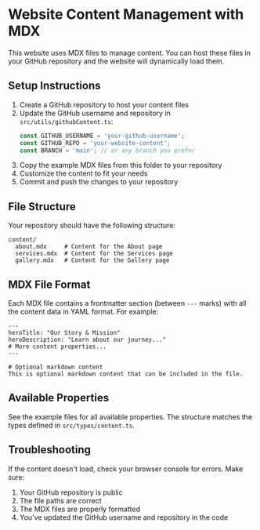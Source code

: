 
# Website Content Management with MDX

This website uses MDX files to manage content. You can host these files in your GitHub repository and the website will dynamically load them.

## Setup Instructions

1. Create a GitHub repository to host your content files
2. Update the GitHub username and repository in `src/utils/githubContent.ts`:
   ```typescript
   const GITHUB_USERNAME = 'your-github-username';
   const GITHUB_REPO = 'your-website-content';
   const BRANCH = 'main'; // or any branch you prefer
   ```
3. Copy the example MDX files from this folder to your repository
4. Customize the content to fit your needs
5. Commit and push the changes to your repository

## File Structure

Your repository should have the following structure:

```
content/
  about.mdx     # Content for the About page
  services.mdx  # Content for the Services page
  gallery.mdx   # Content for the Gallery page
```

## MDX File Format

Each MDX file contains a frontmatter section (between `---` marks) with all the content data in YAML format. For example:

```mdx
---
heroTitle: "Our Story & Mission"
heroDescription: "Learn about our journey..."
# More content properties...
---

# Optional markdown content
This is optional markdown content that can be included in the file.
```

## Available Properties

See the example files for all available properties. The structure matches the types defined in `src/types/content.ts`.

## Troubleshooting

If the content doesn't load, check your browser console for errors. Make sure:

1. Your GitHub repository is public
2. The file paths are correct
3. The MDX files are properly formatted
4. You've updated the GitHub username and repository in the code
